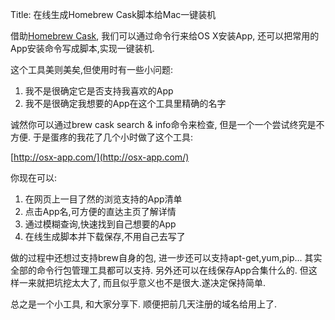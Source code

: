 Title: 在线生成Homebrew Cask脚本给Mac一键装机

借助[Homebrew Cask](http://caskroom.io/), 我们可以通过命令行来给OS X安装App, 还可以把常用的App安装命令写成脚本,实现一键装机.

这个工具美则美矣,但使用时有一些小问题:

1. 我不是很确定它是否支持我喜欢的App
2. 我不是很确定我想要的App在这个工具里精确的名字

诚然你可以通过brew cask search & info命令来检查, 但是一个一个尝试终究是不方便.
于是蛋疼的我花了几个小时做了这个工具: 

[http://osx-app.com/](http://osx-app.com/)

你现在可以:

1. 在网页上一目了然的浏览支持的App清单
2. 点击App名,可方便的直达主页了解详情
3. 通过模糊查询,快速找到自己想要的App
4. 在线生成脚本并下载保存,不用自己去写了

做的过程中还想过支持brew自身的包, 进一步还可以支持apt-get,yum,pip...
其实全部的命令行包管理工具都可以支持. 另外还可以在线保存App合集什么的.
但这样一来就把坑挖太大了, 而且似乎意义也不是很大.遂决定保持简单.

总之是一个小工具, 和大家分享下. 顺便把前几天注册的域名给用上了.
